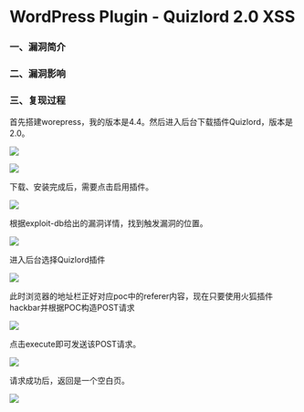 # WordPress Plugin - Quizlord 2.0 XSS

### 一、漏洞简介

### 二、漏洞影响

### 三、复现过程

首先搭建worepress，我的版本是4.4。然后进入后台下载插件Quizlord，版本是2.0。

![](images/15894211880169.png)


![](images/15894211917682.png)


下载、安装完成后，需要点击启用插件。

![](images/15894211993694.png)


根据exploit-db给出的漏洞详情，找到触发漏洞的位置。

![](images/15894212144966.png)


进入后台选择Quizlord插件

![](images/15894212225174.png)


此时浏览器的地址栏正好对应poc中的referer内容，现在只要使用火狐插件hackbar并根据POC构造POST请求

![](images/15894212307740.png)


点击execute即可发送该POST请求。

![](images/15894212388822.png)


请求成功后，返回是一个空白页。

![](images/15894212450928.png)

